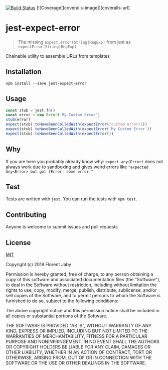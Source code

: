 [![Build Status][travis-image]][travis-url] [![Coverage][coveralls-image]][coveralls-url]

jest-expect-error
==================

> The missing `expect.error(String|RegExp)` from jest as `expectError(String|RegExp)`

Chainable utility to assemble URLs from templates

Installation
------------

    npm install --save jest-expect-error

Usage
-----

```javascript
const stub = jest.fn()
const error = new Error('My Custom Error')
stub(error)
expect(stub).toHaveBeenCalledWith(expectError(/custom error/i))
expect(stub).toHaveBeenCalledWith(expectError('My Custom Error'))
expect(stub).toHaveBeenCalledWith(expectError())
```

Why
---

If you are here you probably already know why: `expect.any(Error)` does not
always work due to sandboxing and gives weird errors like `"expected Any<Error> but got [Error: some error]"`

Test
----

Tests are written with `jest`.
You can run the tests with `npm test`.

Contributing
------------

Anyone is welcome to submit issues and pull requests


License
-------

[MIT](http://opensource.org/licenses/MIT)

Copyright (c) 2018 Florent Jaby

Permission is hereby granted, free of charge, to any person obtaining a copy of this software and associated documentation files (the "Software"), to deal in the Software without restriction, including without limitation the rights to use, copy, modify, merge, publish, distribute, sublicense, and/or sell copies of the Software, and to permit persons to whom the Software is furnished to do so, subject to the following conditions:

The above copyright notice and this permission notice shall be included in all copies or substantial portions of the Software.

THE SOFTWARE IS PROVIDED "AS IS", WITHOUT WARRANTY OF ANY KIND, EXPRESS OR IMPLIED, INCLUDING BUT NOT LIMITED TO THE WARRANTIES OF MERCHANTABILITY, FITNESS FOR A PARTICULAR PURPOSE AND NONINFRINGEMENT. IN NO EVENT SHALL THE AUTHORS OR COPYRIGHT HOLDERS BE LIABLE FOR ANY CLAIM, DAMAGES OR OTHER LIABILITY, WHETHER IN AN ACTION OF CONTRACT, TORT OR OTHERWISE, ARISING FROM, OUT OF OR IN CONNECTION WITH THE SOFTWARE OR THE USE OR OTHER DEALINGS IN THE SOFTWARE.


[travis-image]: http://img.shields.io/travis/Floby/jest-expect-error/master.svg?style=flat
[travis-url]: https://travis-ci.org/Floby/jest-expect-error

